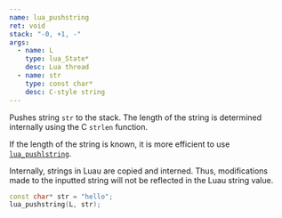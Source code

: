 ```yaml
---
name: lua_pushstring
ret: void
stack: "-0, +1, -"
args:
  - name: L
    type: lua_State*
    desc: Lua thread
  - name: str
    type: const char*
    desc: C-style string
---
```


Pushes string `str` to the stack. The length of the string is determined internally using the C `strlen` function.

If the length of the string is known, it is more efficient to use [`lua_pushlstring`](#lua_pushlstring).

Internally, strings in Luau are copied and interned. Thus, modifications made to the inputted string will not be reflected in the Luau string value.

```cpp title="Example"
const char* str = "hello";
lua_pushstring(L, str);
```

